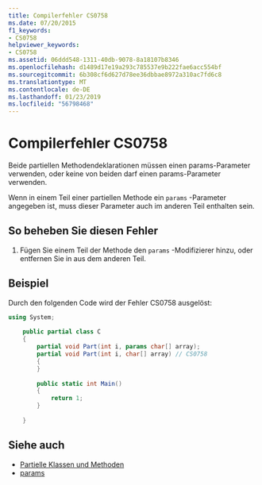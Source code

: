 ```yaml
---
title: Compilerfehler CS0758
ms.date: 07/20/2015
f1_keywords:
- CS0758
helpviewer_keywords:
- CS0758
ms.assetid: 06ddd548-1311-40db-9078-8a18107b8346
ms.openlocfilehash: d1489d17e19a293c785537e9b222fae6acc554bf
ms.sourcegitcommit: 6b308cf6d627d78ee36dbbae8972a310ac7fd6c8
ms.translationtype: MT
ms.contentlocale: de-DE
ms.lasthandoff: 01/23/2019
ms.locfileid: "56798468"
---
```

# <a name="compiler-error-cs0758"></a>Compilerfehler CS0758
Beide partiellen Methodendeklarationen müssen einen params-Parameter verwenden, oder keine von beiden darf einen params-Parameter verwenden.  
  
 Wenn in einem Teil einer partiellen Methode ein `params` -Parameter angegeben ist, muss dieser Parameter auch im anderen Teil enthalten sein.  
  
## <a name="to-correct-this-error"></a>So beheben Sie diesen Fehler  
  
1.  Fügen Sie einem Teil der Methode den `params` -Modifizierer hinzu, oder entfernen Sie in aus dem anderen Teil.  
  
## <a name="example"></a>Beispiel  
 Durch den folgenden Code wird der Fehler CS0758 ausgelöst:  
  
```csharp  
using System;  
  
    public partial class C  
    {  
        partial void Part(int i, params char[] array);  
        partial void Part(int i, char[] array) // CS0758  
        {  
        }  
  
        public static int Main()  
        {  
            return 1;  
        }  
  
    }  
```  
  
## <a name="see-also"></a>Siehe auch

- [Partielle Klassen und Methoden](../../csharp/programming-guide/classes-and-structs/partial-classes-and-methods.md)
- [params](../../csharp/language-reference/keywords/params.md)
